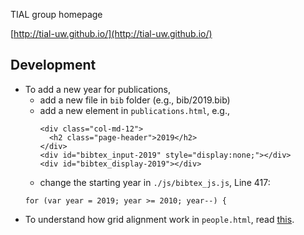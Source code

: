 TIAL group homepage

[http://tial-uw.github.io/](http://tial-uw.github.io/) 



## Development
* To add a new year for publications,
  * add a new file in `bib` folder (e.g., bib/2019.bib)
  * add a new element in `publications.html`, e.g.,
    ```
    <div class="col-md-12">
      <h2 class="page-header">2019</h2>
    </div>
    <div id="bibtex_input-2019" style="display:none;"></div>
    <div id="bibtex_display-2019"></div>
    ```
  * change the starting year in `./js/bibtex_js.js`, Line 417:
  ```
  for (var year = 2019; year >= 2010; year--) {
  ```
* To understand how grid alignment work in `people.html`, read [this](https://getbootstrap.com/docs/4.1/layout/grid).

